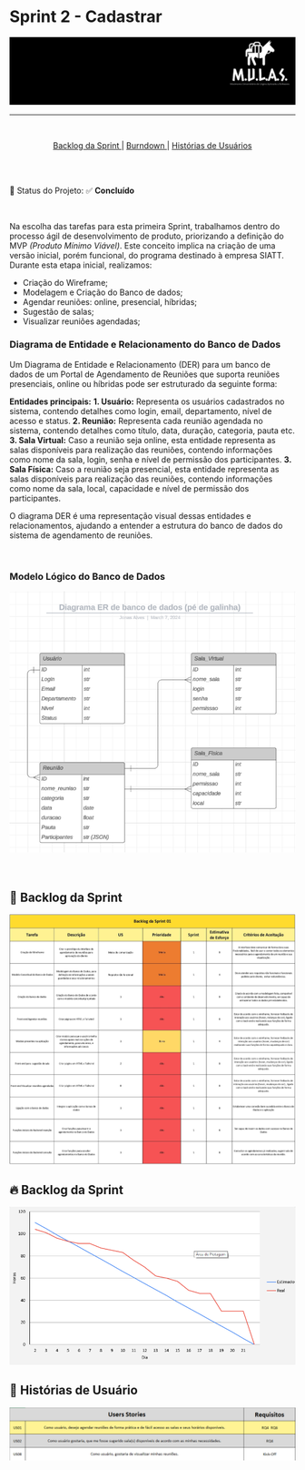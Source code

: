 

# Sprint 2 - Cadastrar


<p align="center">
      <img src="/docs/img/Logo_Mulas.png" alt="Logo da Equipe Mulas">



<hr>
<br>
<p align="center">
  <a href ="#backlog"> Backlog da Sprint </a>  | 
  <a href ="#burndown"> Burndown </a>  |
  <a href ="#historia"> Histórias de Usuários </a>  
</p>



</p>


<br>
<br>

:pushpin: Status do Projeto: :white_check_mark: **Concluído**

<br>

Na escolha das tarefas para esta primeira Sprint, trabalhamos dentro do processo ágil de desenvolvimento de produto, priorizando a definição do MVP *(Produto Mínimo Viável)*. Este conceito implica na criação de uma versão inicial, porém funcional, do programa destinado à empresa SIATT. Durante esta etapa inicial, realizamos:

- Criação do Wireframe;
- Modelagem e Criação do Banco de dados;
- Agendar reuniões: online, presencial, híbridas;
- Sugestão de salas;
- Visualizar reuniões agendadas;


### Diagrama de Entidade e Relacionamento do Banco de Dados

Um Diagrama de Entidade e Relacionamento (DER) para um banco de dados de um Portal de Agendamento de Reuniões que suporta reuniões presenciais, online ou híbridas pode ser estruturado da seguinte forma:

**Entidades principais:**
**1. Usuário:** Representa os usuários cadastrados no sistema, contendo detalhes como login, email, departamento, nível de acesso e status.
**2. Reunião:** Representa cada reunião agendada no sistema, contendo detalhes como título, data, duração, categoria, pauta etc.
**3. Sala Virtual:** Caso a reunião seja online, esta entidade representa as salas disponíveis para realização das reuniões, contendo informações como nome da sala, login, senha e nível de permissão dos participantes.
**3. Sala Física:** Caso a reunião seja presencial, esta entidade representa as salas disponíveis para realização das reuniões, contendo informações como nome da sala, local, capacidade e nível de permissão dos participantes.



O diagrama DER é uma representação visual dessas entidades e relacionamentos, ajudando a entender a estrutura do banco de dados do sistema de agendamento de reuniões.

<br>



### Modelo Lógico do Banco de Dados

<p align="center">
      <img src="/docs/img/DER_BD.png" alt="DER do Banco de Dados">

<br>

<br>

  



<br>



<span id="backlog">

## :date: Backlog da Sprint

<p align="center">
      <img src="/docs/img/Backlog_Sprint01.jpg" alt="Backlog do Produto">

<br>


<span id="burndown">

## :fire: Backlog da Sprint

<p align="center">
      <img src="/docs/img/Burndown_Sprint01.png" alt="Burndown">

<br>


<span id="historia">

## :key: Histórias de Usuário

<p align="center">
      <img src="/docs/img/Historia_Usuario_Sprint01.png" alt="Histórias de Usuário">